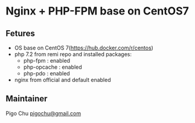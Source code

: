 Nginx + PHP-FPM base on CentOS7
===============================


## Fetures ##

- OS base on CentOS 7(https://hub.docker.com/r/centos)
- php 7.2 from remi repo and installed packages:
  - php-fpm : enabled
  - php-opcache : enabled
  - php-pdo : enabled
- nginx from official and default enabled


## Maintainer ##

Pigo Chu <pigochu@gmail.com>